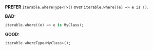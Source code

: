 **PREFER** `iterable.whereType<T>()` over `iterable.where((e) => e is T)`.

**BAD:**
```dart
iterable.where((e) => e is MyClass);
```

**GOOD:**
```dart
iterable.whereType<MyClass>();
```

